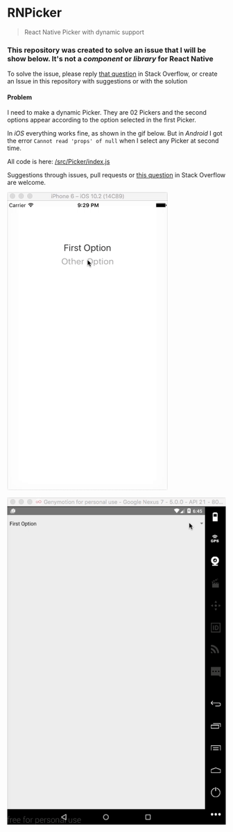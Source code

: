 RNPicker
==========
> React Native Picker with dynamic support

### This repository was created to solve an issue that I will be show below. It's not a _component_ or _library_ for React Native

To solve the issue, please reply [that question](http://stackoverflow.com/questions/42663604/how-to-make-a-dynamic-picker-using-react-native) in Stack Overflow, or create an Issue in this repository with suggestions or with the solution

#### Problem
I need to make a dynamic Picker. They are 02 Pickers and the second options appear according to the option selected in the first Picker.

In *iOS* everything works fine, as shown in the gif below. But in *Android* I got the error `Cannot read 'props' of null` when I select any Picker at second time.

All code is here: [/src/Picker/index.js](https://github.com/danielfeelfine/react-native-picker/blob/master/src/Picker/index.js)

Suggestions through issues, pull requests or [this question](http://stackoverflow.com/questions/42663604/how-to-make-a-dynamic-picker-using-react-native) in Stack Overflow are welcome.

![iOS](https://github.com/danielfeelfine/react-native-picker/raw/master/media/capture-ios.gif)

![Android](https://github.com/danielfeelfine/react-native-picker/raw/master/media/capture-android.gif)
